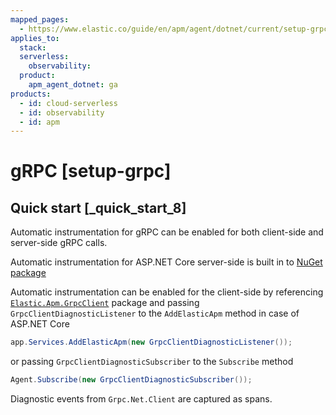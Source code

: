 ```yaml
---
mapped_pages:
  - https://www.elastic.co/guide/en/apm/agent/dotnet/current/setup-grpc.html
applies_to:
  stack:
  serverless:
    observability:
  product:
    apm_agent_dotnet: ga
products:
  - id: cloud-serverless
  - id: observability
  - id: apm
---
```


# gRPC [setup-grpc]


## Quick start [_quick_start_8]

Automatic instrumentation for gRPC can be enabled for both client-side and server-side gRPC calls.

Automatic instrumentation for ASP.NET Core server-side is built in to [NuGet package](/reference/setup-asp-net-core.md)

Automatic instrumentation can be enabled for the client-side by referencing [`Elastic.Apm.GrpcClient`](https://www.nuget.org/packages/Elastic.Apm.GrpcClient) package and passing `GrpcClientDiagnosticListener` to the `AddElasticApm` method in case of ASP.NET Core

```csharp
app.Services.AddElasticApm(new GrpcClientDiagnosticListener());
```

or passing `GrpcClientDiagnosticSubscriber` to the `Subscribe` method

```csharp
Agent.Subscribe(new GrpcClientDiagnosticSubscriber());
```

Diagnostic events from `Grpc.Net.Client` are captured as spans.

